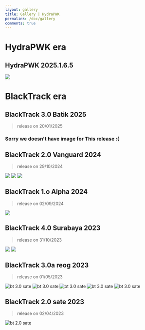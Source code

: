```yaml
---
layout: gallery
title: Gallery | HydraPWK
permalink: /doc/gallery
comments: true
---
```


# HydraPWK era

## HydraPWK 2025.1.6.5

![](/assets/archives_gallery/hydrapwk-2025.1.6.5/hydrapwk-2025.1.6.5.png)

# BlackTrack era

## BlackTrack 3.0 Batik 2025
> release on 20/01/2025

### Sorry we doesn't have image for This release :(

## BlackTrack 2.0 Vanguard 2024
> release on 29/10/2024

![](/assets/archives_gallery/bt-2.0-vanguard/desktop.png)
![](/assets/archives_gallery/bt-2.0-vanguard/grub-2.0.png)
![](/assets/archives_gallery/bt-2.0-vanguard/log-screen.png)


## BlackTrack 1.o Alpha 2024
> release on 02/09/2024

![](/assets/archives_gallery/bt-1.0-alpha/bt-1.0-alpha.jpg)

## BlackTrack 4.0 Surabaya 2023
> release on 31/10/2023

![](/assets/archives_gallery/surabya-4.0/list.jpg)
![](/assets/archives_gallery/surabya-4.0/surabaya-de.jpg)

<!-- reog -->
## BlackTrack 3.0a reog 2023
> release on 01/05/2023

![bt 3.0 sate](/assets/archives_gallery/reog-3.0a/reog-3.0a-de.png)
![bt 3.0 sate](/assets/archives_gallery/reog-3.0a/clean.png)
![bt 3.0 sate](/assets/archives_gallery/reog-3.0a/bt-wireshark.png)
![bt 3.0 sate](/assets/archives_gallery/reog-3.0a/bt-wifite.png)
![bt 3.0 sate](/assets/archives_gallery/reog-3.0a/bt-msf.png)

<!-- endReog -->

## BlackTrack 2.0 sate 2023
> release on 02/04/2023

![bt 2.0 sate](/assets/archives_gallery/bt-2.0-sate/bt-2.0-sate.jpg)